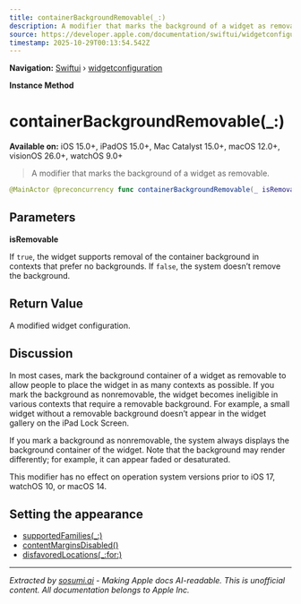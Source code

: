 ```yaml
---
title: containerBackgroundRemovable(_:)
description: A modifier that marks the background of a widget as removable.
source: https://developer.apple.com/documentation/swiftui/widgetconfiguration/containerbackgroundremovable(_:)
timestamp: 2025-10-29T00:13:54.542Z
---
```


**Navigation:** [Swiftui](/documentation/swiftui) › [widgetconfiguration](/documentation/swiftui/widgetconfiguration)

**Instance Method**

# containerBackgroundRemovable(_:)

**Available on:** iOS 15.0+, iPadOS 15.0+, Mac Catalyst 15.0+, macOS 12.0+, visionOS 26.0+, watchOS 9.0+

> A modifier that marks the background of a widget as removable.

```swift
@MainActor @preconcurrency func containerBackgroundRemovable(_ isRemovable: Bool = true) -> some WidgetConfiguration
```

## Parameters

**isRemovable**

If `true`, the widget supports removal of the container background in contexts that prefer no backgrounds. If `false`, the system doesn’t remove the background.



## Return Value

A modified widget configuration.

## Discussion

In most cases, mark the background container of a widget as removable to allow people to place the widget in as many contexts as possible. If you mark the background as nonremovable, the widget becomes ineligible in various contexts that require a removable background. For example, a small widget without a removable background doesn’t appear in the widget gallery on the iPad Lock Screen.

If you mark a background as nonremovable, the system always displays the background container of the widget. Note that the background may render differently; for example, it can appear faded or desaturated.

This modifier has no effect on operation system versions prior to iOS 17, watchOS 10, or macOS 14.

## Setting the appearance

- [supportedFamilies(_:)](/documentation/swiftui/widgetconfiguration/supportedfamilies(_:))
- [contentMarginsDisabled()](/documentation/swiftui/widgetconfiguration/contentmarginsdisabled())
- [disfavoredLocations(_:for:)](/documentation/swiftui/widgetconfiguration/disfavoredlocations(_:for:))

---

*Extracted by [sosumi.ai](https://sosumi.ai) - Making Apple docs AI-readable.*
*This is unofficial content. All documentation belongs to Apple Inc.*
